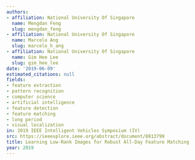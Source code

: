 ```yaml
---
authors:
- affiliation: National University Of Singapore
  name: Mengdan Feng
  slug: mengdan_feng
- affiliation: National University Of Singapore
  name: Marcelo Ang
  slug: marcelo_h_ang
- affiliation: National University Of Singapore
  name: Gim Hee Lee
  slug: gim_hee_lee
date: '2019-06-09'
estimated_citations: null
fields:
- feature extraction
- pattern recognition
- computer science
- artificial intelligence
- feature detection
- feature matching
- long period
- visual localization
in: 2019 IEEE Intelligent Vehicles Symposium (IV)
src: https://ieeexplore.ieee.org/abstract/document/8813799
title: Learning Low-Rank Images for Robust All-Day Feature Matching
year: 2019
---
```

